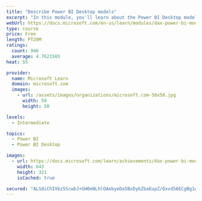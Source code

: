 ```yaml
---
title: "Describe Power BI Desktop models"
excerpt: "In this module, you'll learn about the Power BI Desktop model structure, star schema design basics, analytics queries, and report visual configuration. This module provides a strong foundation on which you can learn to optimize model designs and add model calculations."
webUrl: https://docs.microsoft.com/en-us/learn/modules/dax-power-bi-models/
type: course
price: Free
length: PT20M
ratings:
  count: 946
  average: 4.7621565
heat: 55

provider:
  name: Microsoft Learn
  domain: microsoft.com
  images:
    - url: /assets/images/organizations/microsoft.com-50x50.jpg
      width: 50
      height: 50

levels:
  - Intermediate

topics:
  - Power BI
  - Power BI Desktop

images:
  - url: https://docs.microsoft.com/learn/achievements/dax-power-bi-models-social.png
    width: 643
    height: 321
    isCached: true

secured: "ALSdiChIVbz5ScwbJ+GH0eNLhlOAobyeDa5BxDybZbaEupZ/Oxvd56ECgBg1wllLSmgde7LodXe+NVA1LggWVw3gH3AvB2HmGwnfOcp9zjemy4tTZLODjWpjM2g9a/kcYrZhsZu2iwvbu7w8u+4A+y8ARnJuBUfVjvHm7q8g/i2uWTspdC9wpNTv3znKwzdh0mUlC6mcowaquaPRhLOt13vSyP13542Zn2atDd876DEr6Op+2toNnMprzNANdCaYZgy3oSpJ/84PaHdijkDoIlU0Mp/Hn+j4TIBwLSi4bVAZwA/EEzLI2yTVtEWqNPgtdMNo7Bvn+Rg5B64fc3ez49xBxSCP1jybbHI95NFCgGxCRBdZaDFTcVUufaCxKtfMNGMhwOOmvya3Y8n4b1B4N8BTQRhgiFql+DAA0LnWjaQ=;r1Z2n3eolrADE4JAUWT3AQ=="
---
```


